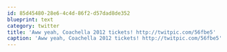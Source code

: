 ```yaml
---
id: 85d45480-28e6-4c4d-86f2-d57dad8de352
blueprint: text
category: twitter
title: 'Aww yeah, Coachella 2012 tickets! http://twitpic.com/56fbe5'
caption: 'Aww yeah, Coachella 2012 tickets! http://twitpic.com/56fbe5'
---
```

